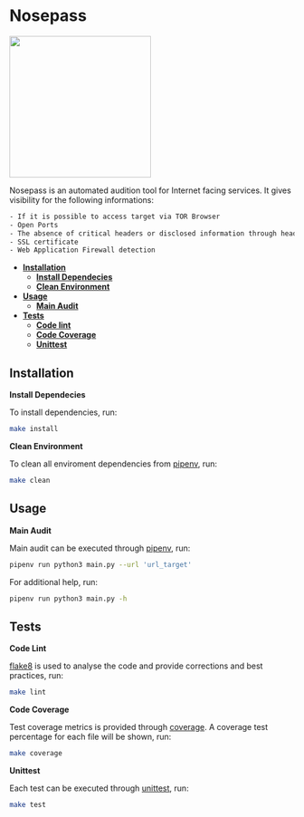 # Nosepass

<img src="https://pokemonqrcode.com/image/cache/catalog/Pokemon/Gen3/nosepass-500x500.jpg" width="250" height="250"/>

Nosepass is an automated audition tool for Internet facing services. It gives visibility for the following informations:
```bash
- If it is possible to access target via TOR Browser
- Open Ports
- The absence of critical headers or disclosed information through headers
- SSL certificate
- Web Application Firewall detection
```

- __[Installation](#install)__
    - ____[Install Dependecies](#pipenv)____
    - ____[Clean Environment](#clean)____
- __[Usage](#usage)__
    - ____[Main Audit](#main)____
- __[Tests](#tests)__
    - ____[Code lint](#lint)____
    - ____[Code Coverage](#coverage)____
    - ____[Unittest](#unittest)____


## <a name="install"></a>Installation

<a name="pipenv"></a>**Install Dependecies**  

To install dependencies, run: 
```bash
make install
```

<a name="clean"></a>**Clean Environment**

To clean all enviroment dependencies from [pipenv](https://pipenv-fork.readthedocs.io/en/latest/), run:
```bash
make clean
```

## <a name="usage"></a>Usage

<a name="clean"></a>**Main Audit**

Main audit can be executed through [pipenv](https://pipenv-fork.readthedocs.io/en/latest/), run:
```bash
pipenv run python3 main.py --url 'url_target'
```

For additional help, run:
```bash
pipenv run python3 main.py -h
```

## <a name="tests"></a>Tests

<a name="lint"></a>**Code Lint**  

[flake8](https://pypi.org/project/flake8/) is used to analyse the code and provide corrections and best practices, run:
```bash
make lint
```

<a name="coverage"></a>**Code Coverage**

Test coverage metrics is provided through [coverage](https://pypi.org/project/coverage/). A coverage test percentage for each file will be shown, run:
```bash
make coverage
```

<a name="unittest"></a>**Unittest**

Each test can be executed through [unittest](https://docs.python.org/3/library/unittest.html), run:
```bash
make test
```


